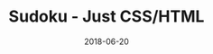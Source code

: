 ---
title: 'Sudoku - Just CSS/HTML'
description: 'Complete a sudoku puzzle without Javascript or server-side interaction.'
gametype: 'hard'
gameid: 76
date: 2018-06-20
tags: []
draft: false
type: 'games'
num19: [{'idx':1,'arr1':[1,2,3,4,5,6,7,8,9],'arr2':[1,2,3,4,5,6,7,8,9]},{'idx':2,'arr1':[1,2,3,4,5,6,7,8,9],'arr2':[1,2,3,4,5,6,7,8,9]},{'idx':3,'arr1':[1,2,3,4,5,6,7,8,9],'arr2':[1,2,3,4,5,6,7,8,9]},{'idx':4,'arr1':[1,2,3,4,5,6,7,8,9],'arr2':[1,2,3,4,5,6,7,8,9]},{'idx':5,'arr1':[1,2,3,4,5,6,7,8,9],'arr2':[1,2,3,4,5,6,7,8,9]},{'idx':6,'arr1':[1,2,3,4,5,6,7,8,9],'arr2':[1,2,3,4,5,6,7,8,9]},{'idx':7,'arr1':[1,2,3,4,5,6,7,8,9],'arr2':[1,2,3,4,5,6,7,8,9]},{'idx':8,'arr1':[1,2,3,4,5,6,7,8,9],'arr2':[1,2,3,4,5,6,7,8,9]},{'idx':9,'arr1':[1,2,3,4,5,6,7,8,9],'arr2':[1,2,3,4,5,6,7,8,9]}]
puzzle: [[0, 0, 4, 0, 0, 0, 9, 0, 0], [0, 8, 0, 5, 7, 9, 0, 1, 0], [0, 0, 0, 4, 0, 3, 0, 0, 0], [0, 0, 0, 0, 1, 0, 0, 0, 0], [7, 0, 1, 0, 0, 0, 8, 0, 6], [0, 3, 0, 0, 0, 0, 0, 7, 0], [0, 6, 0, 0, 0, 0, 0, 9, 0], [0, 0, 0, 2, 8, 7, 0, 0, 0], [1, 0, 8, 0, 9, 0, 3, 0, 5]]
layout: 'sudokucssstatic'
---